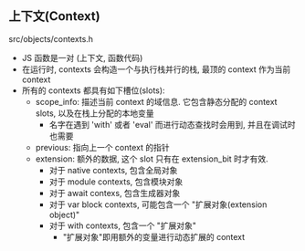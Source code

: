 ## 上下文(Context)
src/objects/contexts.h

* JS 函数是一对 (上下文, 函数代码)
* 在运行时, contexts 会构造一个与执行栈并行的栈, 最顶的 context 作为当前 context
* 所有的 contexts 都具有如下槽位(slots):
    * scope_info: 描述当前 context 的域信息. 它包含静态分配的 context slots, 以及在栈上分配的本地变量
        * 名字在遇到 'with' 或者 'eval' 而进行动态查找时会用到, 并且在调试时也需要
    * previous: 指向上一个 context 的指针
    * extension: 额外的数据, 这个 slot 只有在 extension_bit 时才有效.
        * 对于 native contexts, 包含全局对象
        * 对于 module contexts, 包含模块对象
        * 对于 await contexs, 包含生成器对象
        * 对于 var block contexts, 可能包含一个 "扩展对象(extension object)"
        * 对于 with contexts, 包含一个 "扩展对象"
            * "扩展对象"即用额外的变量进行动态扩展的 context
